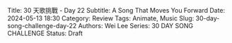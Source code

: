Title: 30 天歌挑戰 - Day 22
Subtitle: A Song That Moves You Forward
Date: 2024-05-13 18:30
Category: Review
Tags: Animate, Music
Slug: 30-day-song-challenge-day-22
Authors: Wei Lee
Series: 30 DAY SONG CHALLENGE
Status: Draft
